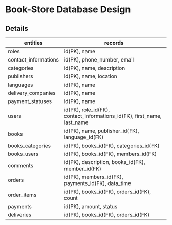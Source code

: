 # Book-Store Database Design

## Details

| entities             | records                                                                 |
|----------------------|-------------------------------------------------------------------------|
| roles                | id(PK), name                                                            |
| contact_informations | id(PK), phone_number, email                                             |
| categories           | id(PK), name, description                                               |
| publishers           | id(PK), name, location                                                  |
| languages            | id(PK), name                                                            |
| delivery_companies   | id(PK), name                                                            |
| payment_statuses     | id(PK), name                                                            |
| users                | id(PK), role_id(FK), contact_informations_id(FK), first_name, last_name |
| books                | id(PK), name, publisher_id(FK), language_id(FK)                         |
| books_categories     | id(PK), books_id(FK), categories_id(FK)                                 |
| books_users          | id(PK), books_id(FK), members_id(FK)                                    |
| comments             | id(PK), description, books_id(FK), member_id(FK)                        |
| orders               | id(PK), members_id(FK), payments_id(FK), data_time                      |
| order_items          | id(PK), books_id(FK), orders_id(FK), count                              |
| payments             | id(PK), amount, status                                                  |
| deliveries           | id(PK), books_id(FK), orders_id(FK)                                     |
